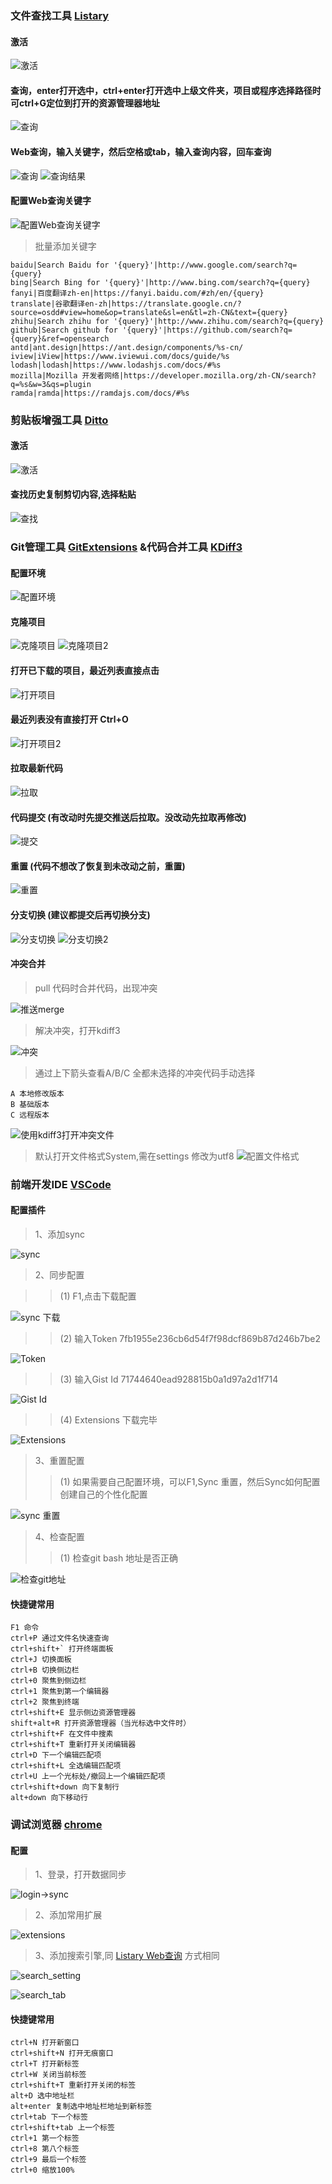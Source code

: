 

### **文件查找工具 [Listary](./file/tools/download/Listary_5.0.2843.0.exe)**
#### 激活
![激活](./file/tools/listary_show.png "激活")
#### 查询，enter打开选中，ctrl+enter打开选中上级文件夹，项目或程序选择路径时可ctrl+G定位到打开的资源管理器地址
![查询](./file/tools/listary_search.png "查询")
#### Web查询，输入关键字，然后空格或tab，输入查询内容，回车查询
![查询](./file/tools/listary_search_web.png "查询")
![查询结果](./file/tools/listary_search_web_result.png "查询结果")
#### 配置Web查询关键字
![配置Web查询关键字](./file/tools/listary_search_web_set.png "配置Web查询关键字")
> 批量添加关键字
```google|Search Google for '{query}'|http://www.google.com/search?q={query}
baidu|Search Baidu for '{query}'|http://www.google.com/search?q={query}
bing|Search Bing for '{query}'|http://www.bing.com/search?q={query}
fanyi|百度翻译zh-en|https://fanyi.baidu.com/#zh/en/{query}
translate|谷歌翻译en-zh|https://translate.google.cn/?source=osdd#view=home&op=translate&sl=en&tl=zh-CN&text={query}
zhihu|Search zhihu for '{query}'|http://www.zhihu.com/search?q={query}
github|Search github for '{query}'|https://github.com/search?q={query}&ref=opensearch
antd|ant.design|https://ant.design/components/%s-cn/
iview|iView|https://www.iviewui.com/docs/guide/%s
lodash|lodash|https://www.lodashjs.com/docs/#%s
mozilla|Mozilla 开发者网络|https://developer.mozilla.org/zh-CN/search?q=%s&w=3&qs=plugin
ramda|ramda|https://ramdajs.com/docs/#%s
```
### **剪贴板增强工具 [Ditto](./file/tools/download/Ditto_64_3.22.20.0.exe)**
#### 激活
![激活](./file/tools/ditto_show.png "激活")
#### 查找历史复制剪切内容,选择粘贴
![查找](./file/tools/ditto_search.png "查找")
### **Git管理工具 [GitExtensions](./file/tools/download/GitExtensions-3.0.2.5232.exe) &代码合并工具     [KDiff3](./file/tools/download/KDiff3-64bit-Setup_0.9.98-2.exe)**
#### 配置环境
![配置环境](./file/tools/git_setting.png "配置环境")
#### 克隆项目
![克隆项目](./file/tools/git_clone.png "克隆项目")
![克隆项目2](./file/tools/git_clone2.png "克隆项目2")
#### 打开已下载的项目，最近列表直接点击
![打开项目](./file/tools/git_open.png "打开项目")
#### 最近列表没有直接打开 Ctrl+O
![打开项目2](./file/tools/git_open2.png "打开项目2")
#### 拉取最新代码
![拉取](./file/tools/git_pull.png "拉取")
#### 代码提交 (有改动时先提交推送后拉取。没改动先拉取再修改)
![提交](./file/tools/git_push.png "提交")
#### 重置 (代码不想改了恢复到未改动之前，重置)
![重置](./file/tools/git_reload.png "重置")
#### 分支切换 (建议都提交后再切换分支)
![分支切换](./file/tools/git_branch.png "分支切换")
![分支切换2](./file/tools/git_branch2.png "分支切换2")
#### 冲突合并
>pull 代码时合并代码，出现冲突

![推送merge](./file/tools/git_pull_diff.png "推送merge")
>解决冲突，打开kdiff3

![冲突](./file/tools/git_pull_diff_2.png "冲突")
>通过上下箭头查看A/B/C 全都未选择的冲突代码手动选择
```
A 本地修改版本
B 基础版本
C 远程版本
```
![使用kdiff3打开冲突文件](./file/tools/git_pull_diff_3.png "使用kdiff3打开冲突文件")
>默认打开文件格式System,需在settings 修改为utf8
![配置文件格式](./file/tools/git_pull_diff_4.png "配置文件格式")
### **前端开发IDE [VSCode](./file/tools/download/VSCodeUserSetup-x64-1.30.1.exe)**
#### 配置插件
>1、添加sync

![sync](./file/tools/code_sync.png "sync")
>2、同步配置

>>(1) F1,点击下载配置

![sync 下载](./file/tools/code_sync_setting.png "sync 下载")
>>(2) 输入Token 7fb1955e236cb6d54f7f98dcf869b87d246b7be2

![Token](./file/tools/code_setting_sync_token.png "Token")
>>(3) 输入Gist Id 71744640ead928815b0a1d97a2d1f714

![Gist Id](./file/tools/code_setting_sync_gist_id.png "Gist Id")
>>(4) Extensions 下载完毕

![Extensions](./file/tools/code_setting_sync_end.png "Extensions")
>3、重置配置
>>(1) 如果需要自己配置环境，可以F1,Sync 重置，然后Sync如何配置 创建自己的个性化配置

![sync 重置](./file/tools/code_setting_sync_reset.png "sync 重置")
>4、检查配置
>>(1) 检查git bash 地址是否正确

![检查git地址](./file/tools/code_setting_shell_path.png "检查git地址")
#### 快捷键常用
```
F1 命令
ctrl+P 通过文件名快速查询
ctrl+shift+` 打开终端面板
ctrl+J 切换面板
ctrl+B 切换侧边栏
ctrl+0 聚焦到侧边栏
ctrl+1 聚焦到第一个编辑器
ctrl+2 聚焦到终端
ctrl+shift+E 显示侧边资源管理器
shift+alt+R 打开资源管理器（当光标选中文件时）
ctrl+shift+F 在文件中搜素
ctrl+shift+T 重新打开关闭编辑器
ctrl+D 下一个编辑匹配项
ctrl+shift+L 全选编辑匹配项 
ctrl+U 上一个光标处/撤回上一个编辑匹配项
ctrl+shift+down 向下复制行
alt+down 向下移动行
```
### **调试浏览器 [chrome](./file/tools/download/ChromeSetup.exe)**
#### 配置
>1、登录，打开数据同步

![login->sync](./file/tools/chrome_login.png "login->sync")
>2、添加常用扩展

![extensions](./file/tools/chrome_extensions.png "extensions")
>3、添加搜索引擎,同 [Listary Web查询](#Web查询输入关键字然后空格或tab输入查询内容回车查询) 方式相同

![search_setting](./file/tools/chrome_search_setting.png "search_setting")

![search_tab](./file/tools/chrome_search_tab.png "search_tab")

#### 快捷键常用
```
ctrl+N 打开新窗口
ctrl+shift+N 打开无痕窗口
ctrl+T 打开新标签
ctrl+W 关闭当前标签
ctrl+shift+T 重新打开关闭的标签
alt+D 选中地址栏
alt+enter 复制选中地址栏地址到新标签
ctrl+tab 下一个标签
ctrl+shift+tab 上一个标签 
ctrl+1 第一个标签
ctrl+8 第八个标签
ctrl+9 最后一个标签
ctrl+0 缩放100% 
```
